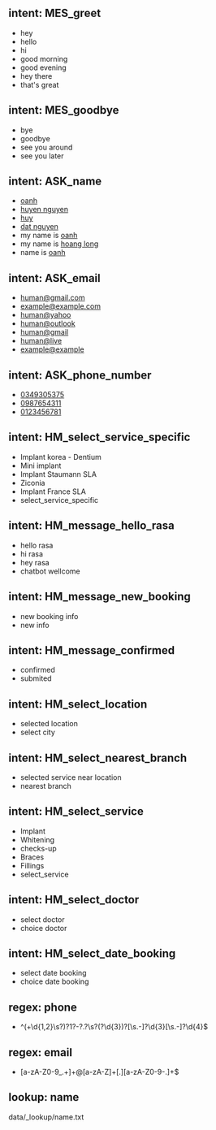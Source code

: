 ## intent: MES_greet
- hey
- hello
- hi
- good morning
- good evening
- hey there
- that's great

## intent: MES_goodbye
- bye
- goodbye
- see you around
- see you later

## intent: ASK_name
- [oanh](name)
- [huyen nguyen](name)
- [huy](name)
- [dat nguyen](name)
- my name is [oanh](name)
- my name is [hoang long](name)
- name is [oanh](name)

## intent: ASK_email
- [human@gmail.com](email)
- [example@example.com](email)
- [human@yahoo](email)
- [human@outlook](email)
- [human@gmail](email)
- [human@live](email)
- [example@example](email) 

## intent: ASK_phone_number
- [0349305375](phone)
- [0987654311](phone)
- [0123456781](phone)

## intent: HM_select_service_specific
- Implant korea - Dentium
- Mini implant
- Implant Staumann SLA
- Ziconia
- Implant France SLA
- select_service_specific
 
## intent: HM_message_hello_rasa
- hello rasa
- hi rasa
- hey rasa
- chatbot wellcome

## intent: HM_message_new_booking
- new booking info
- new info

## intent: HM_message_confirmed
- confirmed 
- submited

## intent: HM_select_location
- selected location
- select city

## intent: HM_select_nearest_branch
- selected service near location
- nearest branch

## intent: HM_select_service
- Implant
- Whitening
- checks-up
- Braces
- Fillings
- select_service

## intent: HM_select_doctor
- select doctor
- choice doctor

## intent: HM_select_date_booking
- select date booking
- choice date booking

## regex: phone
- ^(\+\d{1,2}\s?)?1?\-?\.?\s?\(?\d{3}\)?[\s.-]?\d{3}[\s.-]?\d{4}$

## regex: email
- [a-zA-Z0-9_.+]+@[a-zA-Z]+[.][a-zA-Z0-9-.]+$

## lookup: name
data/_lookup/name.txt

